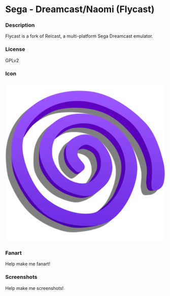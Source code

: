 # Sega - Dreamcast/Naomi (Flycast)

### Description

Flycast is a fork of Reicast, a multi-platform Sega Dreamcast emulator.

### License

GPLv2

### Icon

![Sega - Dreamcast/Naomi (Flycast) icon](game.libretro.flycast/resources/icon.png)

### Fanart

Help make me fanart!

### Screenshots

Help make me screenshots!

